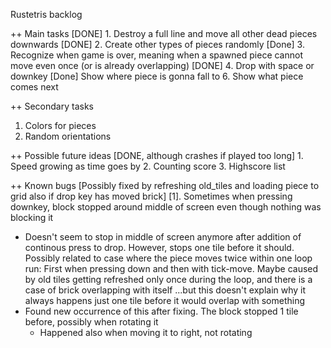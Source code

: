 Rustetris backlog

++ Main tasks
[DONE] 1. Destroy a full line and move all other dead pieces downwards
[DONE] 2. Create other types of pieces randomly
[Done] 3. Recognize when game is over, meaning when a spawned piece cannot move even once (or is already overlapping)
[DONE] 4. Drop with space or downkey
[Done] Show where piece is gonna fall to
6. Show what piece comes next

++ Secondary tasks
1. Colors for pieces
2. Random orientations


++ Possible future ideas
[DONE, although crashes if played too long] 1. Speed growing as time goes by
2. Counting score
3. Highscore list

++ Known bugs
[Possibly fixed by refreshing old_tiles and loading piece to grid also if drop key has moved brick]
[1]. Sometimes when pressing downkey, block stopped around middle of screen even though nothing was blocking it
   * Doesn't seem to stop in middle of screen anymore after addition of continous press to drop.
     However, stops one tile before it should. Possibly related to case where the piece moves twice within one
     loop run: First when pressing down and then with tick-move. Maybe caused by old tiles getting refreshed only
     once during the loop, and there is a case of brick overlapping with itself
     ...but this doesn't explain why it always happens just one tile before it would overlap with something
  * Found new occurrence of this after fixing. The block stopped 1 tile before, possibly when rotating it
    * Happened also when moving it to right, not rotating
